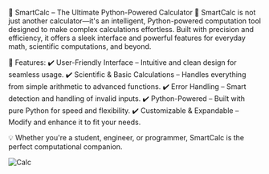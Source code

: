 🧠 SmartCalc – The Ultimate Python-Powered Calculator 🧮
SmartCalc is not just another calculator—it's an intelligent, Python-powered computation tool designed to make complex calculations effortless. Built with precision and efficiency, it offers a sleek interface and powerful features for everyday math, scientific computations, and beyond.

🚀 Features:
✔️ User-Friendly Interface – Intuitive and clean design for seamless usage.
✔️ Scientific & Basic Calculations – Handles everything from simple arithmetic to advanced functions.
✔️ Error Handling – Smart detection and handling of invalid inputs.
✔️ Python-Powered – Built with pure Python for speed and flexibility.
✔️ Customizable & Expandable – Modify and enhance it to fit your needs.

💡 Whether you're a student, engineer, or programmer, SmartCalc is the perfect computational companion.

![Calc](https://github.com/user-attachments/assets/36904992-9e43-426e-a715-d3828cdea7ad)
